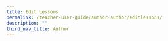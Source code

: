 ```yaml
---
title: Edit Lessons
permalink: /teacher-user-guide/author-author/editlessons/
description: ""
third_nav_title: Author
---
```

